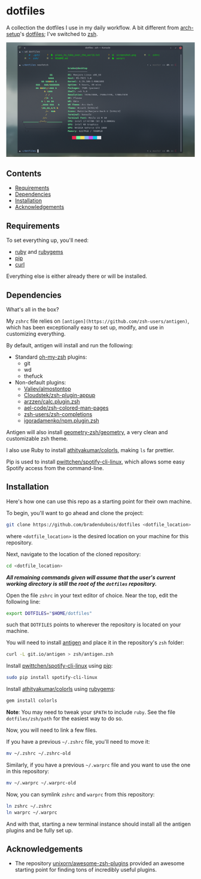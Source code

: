 # dotfiles

A collection the dotfiles I use in my daily workflow. A bit different from [arch-setup](https://github.com/bradendubois/arch-setup)'s [dotfiles](https://github.com/bradendubois/arch-setup/tree/master/dotfiles); I've switched to [zsh](https://en.wikipedia.org/wiki/Z_shell).

![](screenshot.png)

## Contents

* [Requirements](#requirements)
* [Dependencies](#dependencies)
* [Installation](#installation)
* [Acknowledgements](#acknowledgements) 

## Requirements

To set everything up, you'll need:

* [ruby](https://www.ruby-lang.org/en/) and [rubygems](https://rubygems.org/)
* [pip](https://pypi.org/project/pip/)
* [curl](https://curl.haxx.se/)

Everything else is either already there or will be installed.

## Dependencies

What's all in the box?

My ``zshrc`` file relies on ``[antigen](https://github.com/zsh-users/antigen)``, which has been exceptionally easy to set up, modify, and use in customizing everything.

By default, antigen will install and run the following:

* Standard [oh-my-zsh](https://github.com/ohmyzsh/ohmyzsh) plugins:
  * git
  * wd
  * thefuck
* Non-default plugins:
  * [Valiev/almostontop](https://github.com/Valiev/almostontop)
  * [Cloudstek/zsh-plugin-appup](https://github.com/Cloudstek/zsh-plugin-appup)
  * [arzzen/calc.plugin.zsh](https://github.com/arzzen/calc.plugin.zsh)
  * [ael-code/zsh-colored-man-pages](https://github.com/ael-code/zsh-colored-man-pages)
  * [zsh-users/zsh-completions](https://github.com/zsh-users/zsh-completions)
  * [igoradamenko/npm.plugin.zsh](https://github.com/igoradamenko/npm.plugin.zsh)

Antigen will also install [geometry-zsh/geometry](https://github.com/geometry-zsh/geometry), a very clean and customizable zsh theme.

I also use Ruby to install [athityakumar/colorls](https://github.com/athityakumar/colorls), making ``ls`` far prettier.

Pip is used to install [pwittchen/spotify-cli-linux](https://github.com/pwittchen/spotify-cli-linux), which allows some easy Spotify access from the command-line.

## Installation

Here's how one can use this repo as a starting point for their own machine.

To begin, you'll want to go ahead and clone the project:
```sh
git clone https://github.com/bradendubois/dotfiles <dotfile_location>
```
where ``<dotfile_location>`` is the desired location on your machine for this repository.

Next, navigate to the location of the cloned repository:
```sh
cd <dotfile_location>
```

***All remaining commands given will assume that the user's current working directory is still the root of the ``dotfiles`` repository.*** 

Open the file ``zshrc`` in your text editor of choice. Near the top, edit the following line:
```sh
export DOTFILES="$HOME/dotfiles"
```
such that ``DOTFILES`` points to wherever the repository is located on your machine.


You will need to install [antigen](https://github.com/zsh-users/antigen) and place it in the repository's ``zsh`` folder:
```sh
curl -L git.io/antigen > zsh/antigen.zsh
```

Install [pwittchen/spotify-cli-linux](https://github.com/pwittchen/spotify-cli-linux) using [pip](https://pypi.org/project/pip/):
```sh
sudo pip install spotify-cli-linux
```

Install  [athityakumar/colorls](https://github.com/athityakumar/colorls) using [rubygems](https://rubygems.org/):
```sh
gem install colorls
```

**Note**: You may need to tweak your ``$PATH`` to include ``ruby``. See the file ``dotfiles/zsh/path`` for the easiest way to do so.

Now, you will need to link a few files.

If you have a previous ``~/.zshrc`` file, you'll need to move it:
```sh
mv ~/.zshrc ~/.zshrc-old
```

Similarly, if you have a previous ``~/.warprc`` file and you want to use the one in this repository:
```sh
mv ~/.warprc ~/.warprc-old
```

Now, you can symlink ``zshrc`` and ``warprc`` from this repository:
```sh
ln zshrc ~/.zshrc
ln warprc ~/.warprc
```

And with that, starting a new terminal instance should install all the antigen plugins and be fully set up.

## Acknowledgements

* The repository [unixorn/awesome-zsh-plugins](https://github.com/unixorn/awesome-zsh-plugins#plugins) provided an awesome starting point for finding tons of incredibly useful plugins.
